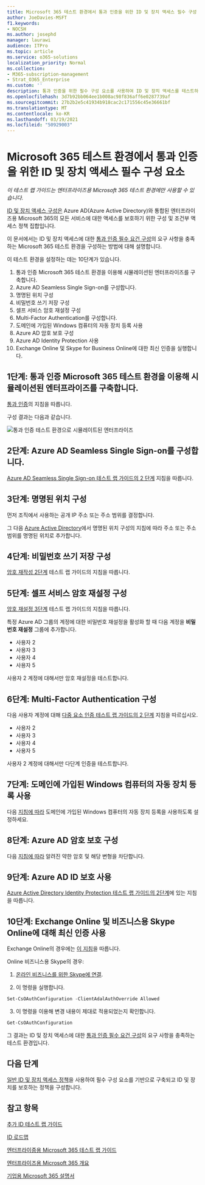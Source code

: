 ```yaml
---
title: Microsoft 365 테스트 환경에서 통과 인증을 위한 ID 및 장치 액세스 필수 구성 요소
author: JoeDavies-MSFT
f1.keywords:
- NOCSH
ms.author: josephd
manager: laurawi
audience: ITPro
ms.topic: article
ms.service: o365-solutions
localization_priority: Normal
ms.collection:
- M365-subscription-management
- Strat_O365_Enterprise
ms.custom: ''
description: 통과 인증을 위한 필수 구성 요소를 사용하여 ID 및 장치 액세스를 테스트하는 Microsoft 365 환경을 만듭니다.
ms.openlocfilehash: 3d7b92bb064ee1b008ac98f836aff6e0287739af
ms.sourcegitcommit: 27b2b2e5c41934b918cac2c171556c45e36661bf
ms.translationtype: MT
ms.contentlocale: ko-KR
ms.lasthandoff: 03/19/2021
ms.locfileid: "50929003"
---
```

# <a name="identity-and-device-access-prerequisites-for-pass-through-authentication-in-your-microsoft-365-test-environment"></a>Microsoft 365 테스트 환경에서 통과 인증을 위한 ID 및 장치 액세스 필수 구성 요소

*이 테스트 랩 가이드는 엔터프라이즈용 Microsoft 365 테스트 환경에만 사용할 수 있습니다.*

[ID 및 장치 액세스 구성은](../security/office-365-security/microsoft-365-policies-configurations.md) Azure AD(Azure Active Directory)와 통합된 엔터프라이즈용 Microsoft 365의 모든 서비스에 대한 액세스를 보호하기 위한 구성 및 조건부 액세스 정책 집합입니다.

이 문서에서는 ID 및 장치 액세스에 대한 [통과 인증 필수 요건 구성](../security/office-365-security/identity-access-prerequisites.md#prerequisites)의 요구 사항을 충족하는 Microsoft 365 테스트 환경을 구성하는 방법에 대해 설명합니다.

이 테스트 환경을 설정하는 데는 10단계가 있습니다.

1. 통과 인증 Microsoft 365 테스트 환경을 이용해 시뮬레이션된 엔터프라이즈를 구축합니다.
2. Azure AD Seamless Single Sign-on를 구성합니다.
3. 명명된 위치 구성
4. 비밀번호 쓰기 저장 구성
5. 셀프 서비스 암호 재설정 구성
6. Multi-Factor Authentication를 구성합니다.
7. 도메인에 가입된 Windows 컴퓨터의 자동 장치 등록 사용
8. Azure AD 암호 보호 구성 
9. Azure AD Identity Protection 사용
10. Exchange Online 및 Skype for Business Online에 대한 최신 인증을 실행합니다.

## <a name="phase-1-build-out-your-simulated-enterprise-with-pass-through-authentication-microsoft-365-test-environment"></a>1단계: 통과 인증 Microsoft 365 테스트 환경을 이용해 시뮬레이션된 엔터프라이즈를 구축합니다.

[통과 인증](pass-through-auth-m365-ent-test-environment.md)의 지침을 따릅니다.

구성 결과는 다음과 같습니다.

![통과 인증 테스트 환경으로 시뮬레이트된 엔터프라이즈](../media/pass-through-auth-m365-ent-test-environment/Phase2.png)
 
## <a name="phase-2-configure-azure-ad-seamless-single-sign-on"></a>2단계: Azure AD Seamless Single Sign-on를 구성합니다.

[Azure AD Seamless Single Sign-on 테스트 랩 가이드의 2 단계](single-sign-on-m365-ent-test-environment.md#phase-2-configure-azure-ad-connect-on-app1-for-azure-ad-seamless-sso) 지침을 따릅니다.

## <a name="phase-3-configure-named-locations"></a>3단계: 명명된 위치 구성

먼저 조직에서 사용하는 공개 IP 주소 또는 주소 범위를 결정합니다.

그 다음 [Azure Active Directory](/azure/active-directory/reports-monitoring/quickstart-configure-named-locations)에서 명명된 위치 구성의 지침에 따라 주소 또는 주소 범위를 명명된 위치로 추가합니다. 

## <a name="phase-4-configure-password-writeback"></a>4단계: 비밀번호 쓰기 저장 구성

[암호 재작성 2단계](password-writeback-m365-ent-test-environment.md#phase-2-enable-password-writeback-for-the-testlab-ad-ds-domain) 테스트 랩 가이드의 지침을 따릅니다.

## <a name="phase-5-configure-self-service-password-reset"></a>5단계: 셀프 서비스 암호 재설정 구성

[암호 재설정 3단계](password-reset-m365-ent-test-environment.md#phase-3-configure-and-test-password-reset) 테스트 랩 가이드의 지침을 따릅니다. 

특정 Azure AD 그룹의 계정에 대한 비밀번호 재설정을 활성화 할 때 다음 계정을 **비밀번호 재설정** 그룹에 추가합니다.

- 사용자 2
- 사용자 3
- 사용자 4
- 사용자 5

사용자 2 계정에 대해서만 암호 재설정을 테스트합니다.

## <a name="phase-6-configure-multi-factor-authentication"></a>6단계: Multi-Factor Authentication 구성

다음 사용자 계정에 대해 [다중 요소 인증 테스트 랩 가이드의  2 단계](multi-factor-authentication-microsoft-365-test-environment.md#phase-2-enable-and-test-multi-factor-authentication-for-the-user-2-account) 지침을 따르십시오.

- 사용자 2
- 사용자 3
- 사용자 4
- 사용자 5

사용자 2 계정에 대해서만 다단계 인증을 테스트합니다.

## <a name="phase-7-enable-automatic-device-registration-of-domain-joined-windows-computers"></a>7단계: 도메인에 가입된 Windows 컴퓨터의 자동 장치 등록 사용 

다음 [지침에 따라](/azure/active-directory/devices/hybrid-azuread-join-plan) 도메인에 가입된 Windows 컴퓨터의 자동 장치 등록을 사용하도록 설정하세요.

## <a name="phase-8-configure-azure-ad-password-protection"></a>8단계: Azure AD 암호 보호 구성 

다음 [지침에 따라](/azure/active-directory/authentication/concept-password-ban-bad) 알려진 약한 암호 및 해당 변형을 차단합니다.

## <a name="phase-9-enable-azure-ad-identity-protection"></a>9단계: Azure AD ID 보호 사용

[Azure Active Directory Identity Protection 테스트 랩 가이드의 2단계](azure-ad-identity-protection-microsoft-365-test-environment.md#phase-2-use-azure-ad-identity-protection)에 있는 지침을 따릅니다. 

## <a name="phase-10-enable-modern-authentication-for-exchange-online-and-skype-for-business-online"></a>10단계: Exchange Online 및 비즈니스용 Skype Online에 대해 최신 인증 사용

Exchange Online의 경우에는 [이 지침](/Exchange/clients-and-mobile-in-exchange-online/enable-or-disable-modern-authentication-in-exchange-online#enable-or-disable-modern-authentication-in-exchange-online-for-client-connections-in-outlook-2013-or-later)을 따릅니다. 

Online 비즈니스용 Skype의 경우:

1. [온라인 비즈니스를 위한 Skype에 연결](/SkypeForBusiness/set-up-your-computer-for-windows-powershell/set-up-your-computer-for-windows-powershell).

2. 이 명령을 실행합니다.

  ```powershell
  Set-CsOAuthConfiguration -ClientAdalAuthOverride Allowed
  ```

3. 이 명령을 이용해 변경 내용이 제대로 적용되었는지 확인합니다.

  ```powershell
  Get-CsOAuthConfiguration
  ```

그 결과는 ID 및 장치 액세스에 대한 [통과 인증 필수 요건 구성](../security/office-365-security/identity-access-prerequisites.md#prerequisites)의 요구 사항을 충족하는 테스트 환경입니다. 

## <a name="next-step"></a>다음 단계

[일반 ID 및 장치 액세스 정책](../security/office-365-security/identity-access-policies.md)을 사용하여 필수 구성 요소를 기반으로 구축되고 ID 및 장치를 보호하는 정책을 구성합니다.

## <a name="see-also"></a>참고 항목

[추가 ID 테스트 랩 가이드](m365-enterprise-test-lab-guides.md#identity)

[ID 로드맵](identity-roadmap-microsoft-365.md)

[엔터프라이증용 Microsoft 365 테스트 랩 가이드](m365-enterprise-test-lab-guides.md)

[엔터프라이즈용 Microsoft 365 개요](microsoft-365-overview.md)

[기업용 Microsoft 365 설명서](/microsoft-365-enterprise/)